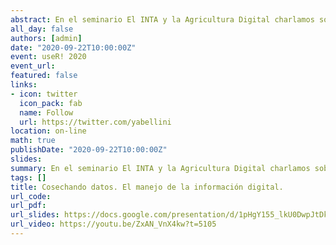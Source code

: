 ```yaml
---
abstract: En el seminario El INTA y la Agricultura Digital charlamos sobre las diferentes dimensiones de los datos y vemos ejemplos de un flujo de trabajo para agreagrle valor a esos datos.  
all_day: false
authors: [admin]
date: "2020-09-22T10:00:00Z"
event: useR! 2020
event_url: 
featured: false
links: 
- icon: twitter
  icon_pack: fab
  name: Follow
  url: https://twitter.com/yabellini 
location: on-line
math: true
publishDate: "2020-09-22T10:00:00Z"
slides:  
summary: En el seminario El INTA y la Agricultura Digital charlamos sobre las diferentes dimensiones de los datos y vemos ejemplos de un flujo de trabajo para agreagrle valor a esos datos.  
tags: []
title: Cosechando datos. El manejo de la información digital.
url_code: 
url_pdf: 
url_slides: https://docs.google.com/presentation/d/1pHgY155_lkU0DwpJtDkMRGu8xDo7os2GXEJh77zh2UU/edit?usp=sharing
url_video: https://youtu.be/ZxAN_VnX4kw?t=5105
---
```


